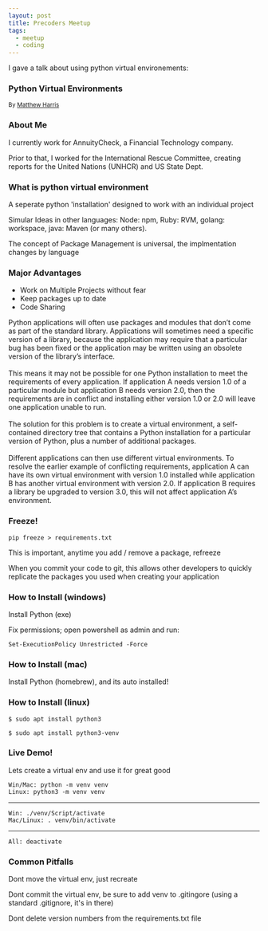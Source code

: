 ```yaml
---
layout: post
title: Precoders Meetup
tags:
  - meetup
  - coding
---
```


I gave a talk about using python virtual environements:

<section>
<h3>Python Virtual Environments</h3>
<p>
<small
>By <a href="https://mattharris.tech">Matthew Harris</a></small
>
</p>
</section>
<section>
<h3>About Me</h3>
<p>
I currently work for AnnuityCheck, a Financial Technology company.
</p>
<p>
Prior to that, I worked for the International Rescue Committee,
creating reports for the United Nations (UNHCR) and US State Dept.
</p>
</section>
<section>
<h3>What is python virtual environment</h3>
<p>A seperate python 'installation' designed to work with an individual project</p>
<p>Simular Ideas in other languages:  Node: npm, Ruby: RVM, golang: workspace, java: Maven (or many others).</p>
<p>The concept of Package Management is universal, the implmentation changes by language</p>
</section>
<section>
<h3>Major Advantages</h3>
<ul>
<li>Work on Multiple Projects without fear</li>
<li>Keep packages up to date</li>
<li>Code Sharing</li>
</ul>

<aside class="notes">
Python applications will often use packages and modules that don’t come as part of the standard library. Applications will sometimes need a specific version of a library, because the application may require that a particular bug has been fixed or the application may be written using an obsolete version of the library’s interface.<br>
<br>
This means it may not be possible for one Python installation to meet the requirements of every application. If application A needs version 1.0 of a particular module but application B needs version 2.0, then the requirements are in conflict and installing either version 1.0 or 2.0 will leave one application unable to run.<br>
<br>            
The solution for this problem is to create a virtual environment, a self-contained directory tree that contains a Python installation for a particular version of Python, plus a number of additional packages.<br>
<br>
Different applications can then use different virtual environments. To resolve the earlier example of conflicting requirements, application A can have its own virtual environment with version 1.0 installed while application B has another virtual environment with version 2.0. If application B requires a library be upgraded to version 3.0, this will not affect application A’s environment.
</aside>        
</section>
<section>
<h3>Freeze!</h3>
<p><code>pip freeze > requirements.txt</code></p>
<p>This is important, anytime you add / remove a package, refreeze</p>
<aside class="nodes">
When you commit your code to git, this allows other developers to quickly replicate the packages you used when creating your application
</aside>
</section>
<section>
<h3>How to Install (windows)</h3>
<p>Install Python (exe)</p>
<p>Fix permissions; open powershell as admin and run:</p>
<p><code>Set-ExecutionPolicy Unrestricted -Force</code></p>
</section>
<section>
<h3>How to Install (mac)</h3>
<p>Install Python (homebrew), and its auto installed!</p>
</section>
<section>
<h3>How to Install (linux)</h3>
<p><code>$ sudo apt install python3</code></p>
<p><code>$ sudo apt install python3-venv</code></p>
</section>
<section>
<h3>Live Demo!</h3>
<p>Lets create a virtual env and use it for great good</p>
<code>Win/Mac: python -m venv venv</code><br>
<code>Linux: python3 -m venv venv</code>
<hr>
<code>Win: ./venv/Script/activate</code><br>
<code>Mac/Linux: . venv/bin/activate</code>
<hr>
<code>All: deactivate</code>
</section>
<section>
<h3>Common Pitfalls</h3>
<p>Dont move the virtual env, just recreate</p>
<p>Dont commit the virtual env, be sure to add venv to .gitingore (using a standard .gitignore, it's in there)</p>
<p>Dont delete version numbers from the requirements.txt file</p>
</section>
